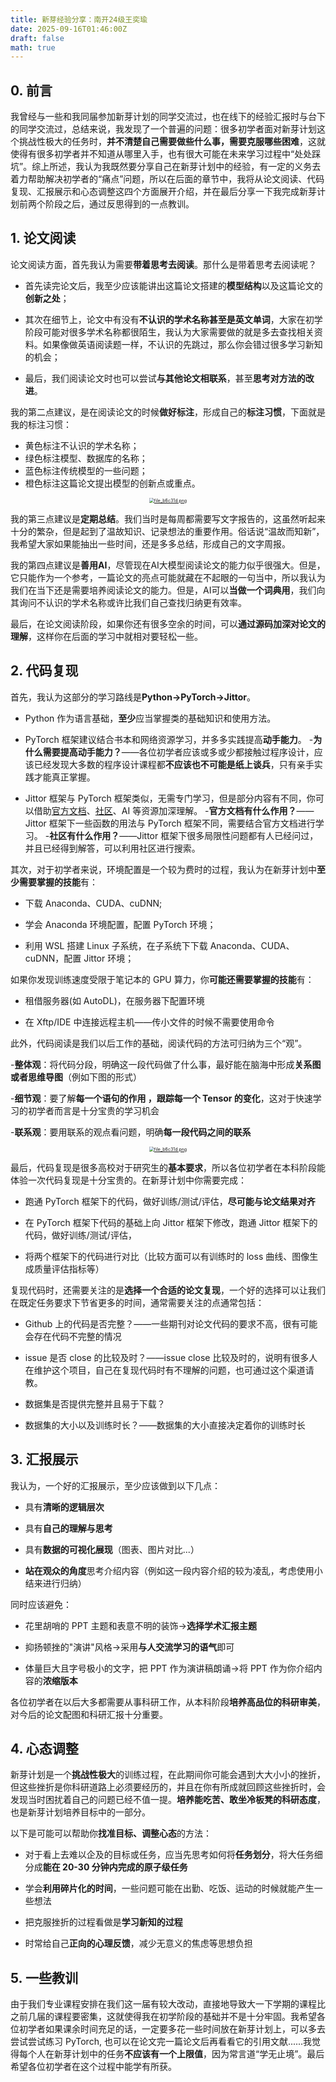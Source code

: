 ```yaml
---
title: 新芽经验分享：南开24级王奕瑜
date: 2025-09-16T01:46:00Z
draft: false
math: true
---
```


## 0. 前言

我曾经与一些和我同届参加新芽计划的同学交流过，也在线下的经验汇报时与台下的同学交流过，总结来说，我发现了一个普遍的问题：很多初学者面对新芽计划这个挑战性极大的任务时，**并不清楚自己需要做些什么事，需要克服哪些困难**，这就使得有很多初学者并不知道从哪里入手，也有很大可能在未来学习过程中“处处踩坑”。综上所述，我认为我既然要分享自己在新芽计划中的经验，有一定的义务去着力帮助解决初学者的“痛点”问题，所以在后面的章节中，我将从论文阅读、代码复现、汇报展示和心态调整这四个方面展开介绍，并在最后分享一下我完成新芽计划前两个阶段之后，通过反思得到的一点教训。

## 1. 论文阅读

论文阅读方面，首先我认为需要**带着思考去阅读**。那什么是带着思考去阅读呢？
- 首先读完论文后，我至少应该能讲出这篇论文搭建的**模型结构**以及这篇论文的**创新之处**；

- 其次在细节上，论文中有没有**不认识的学术名称甚至是英文单词**，大家在初学阶段可能对很多学术名称都很陌生，我认为大家需要做的就是多去查找相关资料。如果像做英语阅读题一样，不认识的先跳过，那么你会错过很多学习新知的机会；

- 最后，我们阅读论文时也可以尝试**与其他论文相联系**，甚至**思考对方法的改进**。

我的第二点建议，是在阅读论文的时候**做好标注**，形成自己的**标注习惯**，下面就是我的标注习惯：
- 黄色标注不认识的学术名称；
- 绿色标注模型、数据库的名称；
- 蓝色标注传统模型的一些问题；
- 橙色标注这篇论文提出模型的创新点或重点。

<center><a href="https://imgtu.com/zh/upload/77cegxir/file_b6c31d" target="_blank"><img src="https://imgtu.com/uploads/77cegxir/r-file_b6c31d.webp" style="zoom : 50%" alt="file_b6c31d.png" border="0"/></a></center>

我的第三点建议是**定期总结**。我们当时是每周都需要写文字报告的，这虽然听起来十分的繁杂，但是起到了温故知识、记录想法的重要作用。俗话说“温故而知新”，我希望大家如果能抽出一些时间，还是多多总结，形成自己的文字周报。

我的第四点建议是**善用AI**，尽管现在AI大模型阅读论文的能力似乎很强大。但是，它只能作为一个参考，一篇论文的亮点可能就藏在不起眼的一句当中，所以我认为我们在当下还是需要培养阅读论文的能力。但是，AI可以**当做一个词典用**，我们向其询问不认识的学术名称或许比我们自己查找归纳更有效率。

最后，在论文阅读阶段，如果你还有很多空余的时间，可以**通过源码加深对论文的理解**，这样你在后面的学习中就相对要轻松一些。

## 2. 代码复现

首先，我认为这部分的学习路线是**Python→PyTorch→Jittor**。

- Python 作为语言基础，**至少**应当掌握类的基础知识和使用方法。
    
- PyTorch 框架建议结合书本和网络资源学习，并多多实践提高**动手能力**。
  -**为什么需要提高动手能力？**——各位初学者应该或多或少都接触过程序设计，应该已经发现大多数的程序设计课程都**不应该也不可能是纸上谈兵**，只有亲手实践才能真正掌握。
    
- Jittor 框架与 PyTorch 框架类似，无需专门学习，但是部分内容有不同，你可以借助[官方文档](https://cg.cs.tsinghua.edu.cn/jittor/assets/docs/index.html)、[社区](https://discuss.jittor.org/top?period=all)、AI 等资源加深理解。
  -**官方文档有什么作用？**——Jittor 框架下一些函数的用法与 PyTorch 框架不同，需要结合官方文档进行学习。 
  -**社区有什么作用？**——Jittor 框架下很多局限性问题都有人已经问过，并且已经得到解答，可以利用社区进行搜索。
      
    

其次，对于初学者来说，环境配置是一个较为费时的过程，我认为在新芽计划中**至少需要掌握的技能**有：

- 下载 Anaconda、CUDA、cuDNN;
    
- 学会 Anaconda 环境配置，配置 PyTorch 环境；
    
- 利用 WSL 搭建 Linux 子系统，在子系统下下载 Anaconda、CUDA、cuDNN，配置 Jittor 环境；
    

如果你发现训练速度受限于笔记本的 GPU 算力，你**可能还需要掌握的技能**有：

- 租借服务器(如 AutoDL)，在服务器下配置环境
    
- 在 Xftp/IDE 中连接远程主机——传小文件的时候不需要使用命令
    

  

此外，代码阅读是我们以后工作的基础，阅读代码的方法可归纳为三个“观”。

-**整体观**：将代码分段，明确这一段代码做了什么事，最好能在脑海中形成**关系图或者思维导图**（例如下图的形式）
    
-**细节观**：要了解**每一个语句的作用 ，跟踪每一个 Tensor 的变化**，这对于快速学习的初学者而言是十分宝贵的学习机会
    
-**联系观**：要用联系的观点看问题，明确**每一段代码之间的联系**



<center><a href="https://imgtu.com/zh/upload/77hi5i43/file_b6c31d" target="_blank"><img src="https://imgtu.com/uploads/77hi5i43/r-file_b6c31d.webp" style="zoom : 50%" alt="file_b6c31d.png" border="0"/></a></center>
    

最后，代码复现是很多高校对于研究生的**基本要求**，所以各位初学者在本科阶段能体验一次代码复现是十分宝贵的。在新芽计划中你需要完成：

- 跑通 PyTorch 框架下的代码，做好训练/测试/评估，**尽可能与论文结果对齐**
    
- 在 PyTorch 框架下代码的基础上向 Jittor 框架下修改，跑通 Jittor 框架下的代码，做好训练/测试/评估，
    
- 将两个框架下的代码进行对比（比较方面可以有训练时的 loss 曲线、图像生成质量评估指标等）
    

复现代码时，还需要关注的是**选择一个合适的论文复现**，一个好的选择可以让我们在既定任务要求下节省更多的时间，通常需要关注的点通常包括：

- Github 上的代码是否完整？——一些期刊对论文代码的要求不高，很有可能会存在代码不完整的情况
    
- issue 是否 close 的比较及时？——issue close 比较及时的，说明有很多人在维护这个项目，自己在复现代码时有不理解的问题，也可通过这个渠道请教。
    
- 数据集是否提供完整并且易于下载？
    
- 数据集的大小以及训练时长？——数据集的大小直接决定着你的训练时长
    

## 3. 汇报展示

我认为，一个好的汇报展示，至少应该做到以下几点：

- 具有**清晰的逻辑层次**
    
- 具有**自己的理解与思考**
    
- 具有**数据的可视化展现**（图表、图片对比...）
    
- **站在观众的角度**思考介绍内容（例如这一段内容介绍的较为凌乱，考虑使用小结来进行归纳）
    
同时应该避免：

- 花里胡哨的 PPT 主题和表意不明的装饰→**选择学术汇报主题**
    
- 抑扬顿挫的"演讲"风格→采用**与人交流学习的语气**即可
    
- 体量巨大且字号极小的文字，把 PPT 作为演讲稿朗诵→将 PPT 作为你介绍内容的**浓缩版本**

各位初学者在以后大多都需要从事科研工作，从本科阶段**培养高品位的科研审美**，对今后的论文配图和科研汇报十分重要。


## 4. 心态调整

新芽计划是一个**挑战性极大**的训练过程，在此期间你可能会遇到大大小小的挫折，但这些挫折是你科研道路上必须要经历的，并且在你有所成就回顾这些挫折时，会发现当时困扰着自己的问题已经不值一提。**培养能吃苦、敢坐冷板凳的科研态度**，也是新芽计划培养目标中的一部分。

以下是可能可以帮助你**找准目标、调整心态**的方法：

- 对于看上去难以企及的目标或任务，应当先思考如何将**任务划分**，将大任务细分成**能在 20-30 分钟内完成的原子级任务**
    
- 学会**利用碎片化的时间**，一些问题可能在出勤、吃饭、运动的时候就能产生一些想法
    
- 把克服挫折的过程看做是**学习新知的过程**
    
- 时常给自己**正向的心理反馈**，减少无意义的焦虑等思想负担

## 5. 一些教训

由于我们专业课程安排在我们这一届有较大改动，直接地导致大一下学期的课程比之前几届的课程要密集，这就使得我在初学阶段的基础并不是十分牢固。我希望各位初学者如果课余时间充足的话，一定要多花一些时间放在新芽计划上，可以多去尝试尝试练习 PyTorch, 也可以在论文完一篇论文后再看看它的引用文献......我觉得每个人在新芽计划中的任务**不应该有一个上限值**，因为常言道“学无止境”。最后希望各位初学者在这个过程中能学有所获。